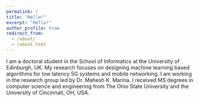 ```yaml
---
permalink: /
title: "Hello!"
excerpt: "Hello!"
author_profile: true
redirect_from: 
  - /about/
  - /about.html
---
```

I am a doctoral student in the School of Informatics at the University of Edinburgh, UK. My research focuses on designing machine learning based algorithms for low latency 5G systems and mobile networking. I am working in the research group led by Dr. Mahesh K. Marina. I received MS degrees in computer science and engineering from The Ohio State University and the University of Cincinnati, OH, USA.
